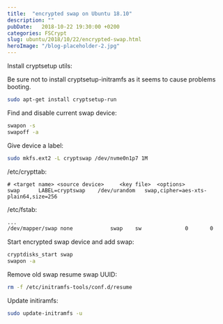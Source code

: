 ```yaml
---
title:  "encrypted swap on Ubuntu 18.10"
description: ""
pubDate:   2018-10-22 19:30:00 +0200
categories: FSCrypt
slug: ubuntu/2018/10/22/encrypted-swap.html
heroImage: "/blog-placeholder-2.jpg"
---
```


Install cryptsetup utils:

Be sure not to install cryptsetup-initramfs as it seems to cause problems booting.

``` bash
sudo apt-get install cryptsetup-run
```

Find and disable current swap device:

``` bash
swapon -s
swapoff -a
```

Give device a label:

``` bash
sudo mkfs.ext2 -L cryptswap /dev/nvme0n1p7 1M
```

/etc/crypttab:

``` text
# <target name>	<source device>		<key file>	<options>
swap      LABEL=cryptswap    /dev/urandom   swap,cipher=aes-xts-plain64,size=256
```

/etc/fstab:

``` bash
...
/dev/mapper/swap none            swap    sw              0       0
```

Start encrypted swap device and add swap:

``` bash
cryptdisks_start swap
swapon -a
```

Remove old swap resume swap UUID:

``` bash
rm -f /etc/initramfs-tools/conf.d/resume
```

Update initiramfs:

``` bash
sudo update-initramfs -u
```
